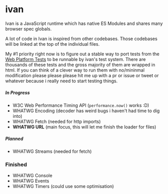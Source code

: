 # ivan

Ivan is a JavaScript runtime which has native ES Modules and shares many browser spec globals.

A lot of code in Ivan is inspired from other codebases. Those codebases will be linked at the top of the individual files.

My #1 priority right now is to figure out a stable way to port tests from the [Web Platform Tests][]
to be runnable by ivan's test system.
There are thousands of these tests and the gross majority of them are wrapped in html.
If you can think of a clever way to run them with no/mininmal modification please please please
hit me up with a pr or issue or tweet or whatever because i really need to start testing things.

##### In Progress

- W3C Web Performance Timing API (`performance.now()` works :D)
- WHATWG Encoding (decoder has weird bugs i haven't had time to dig into)
- WHATWG Fetch (needed for http imports)
- **WHATWG URL** (main focus, this will let me finish the loader for files)


##### Planned

- WHATWG Streams (needed for fetch)


### Finished

- WHATWG Console
- WHATWG Events
- WHATWG Timers (could use some optimisation)

[Web Platform Tests]: https://github.com/web-platform-tests/wpt
